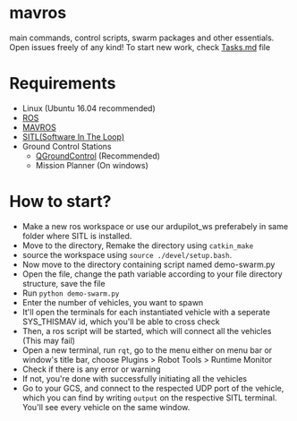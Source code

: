 # mavros
main commands, control scripts, swarm packages and other essentials.
Open issues freely of any kind!
To start new work, check [Tasks.md](https://github.com/paras1612/mavros/blob/master/Tasks.md) file

# Requirements
- Linux (Ubuntu 16.04 recommended)
- [ROS](http://www.ros.org/install/)
- [MAVROS](http://ardupilot.org/dev/docs/ros-install.html#installing-mavros)
- [SITL(Software In The Loop)](http://ardupilot.org/dev/docs/sitl-simulator-software-in-the-loop.html)
- Ground Control Stations
  - [QGroundControl](qgroundcontrol.com) (Recommended) 
  - Mission Planner (On windows)
  
# How to start?
- Make a new ros workspace or use our ardupilot_ws preferabely in same folder where SITL is installed. 
- Move to the directory, Remake the directory using `catkin_make`
- source the workspace using `source ./devel/setup.bash`.
- Now move to the directory containing script named demo-swarm.py
- Open the file, change the path variable according to your file directory structure, save the file
- Run `python demo-swarm.py`
- Enter the number of vehicles, you want to spawn
- It'll open the terminals for each instantiated vehicle with a seperate SYS_THISMAV id, which you'll be able to cross check
- Then, a ros script will be started, which will connect all the vehicles (This may fail)
- Open a new terminal, run `rqt`, go to the menu either on menu bar or window's title bar, choose Plugins > Robot Tools > Runtime Monitor
- Check if there is any error or warning
- If not, you're done with successfully initiating all the vehicles
- Go to your GCS, and connect to the respected UDP port of the vehicle, which you can find by writing `output` on the respective SITL terminal. You'll see every vehicle on the same window.
